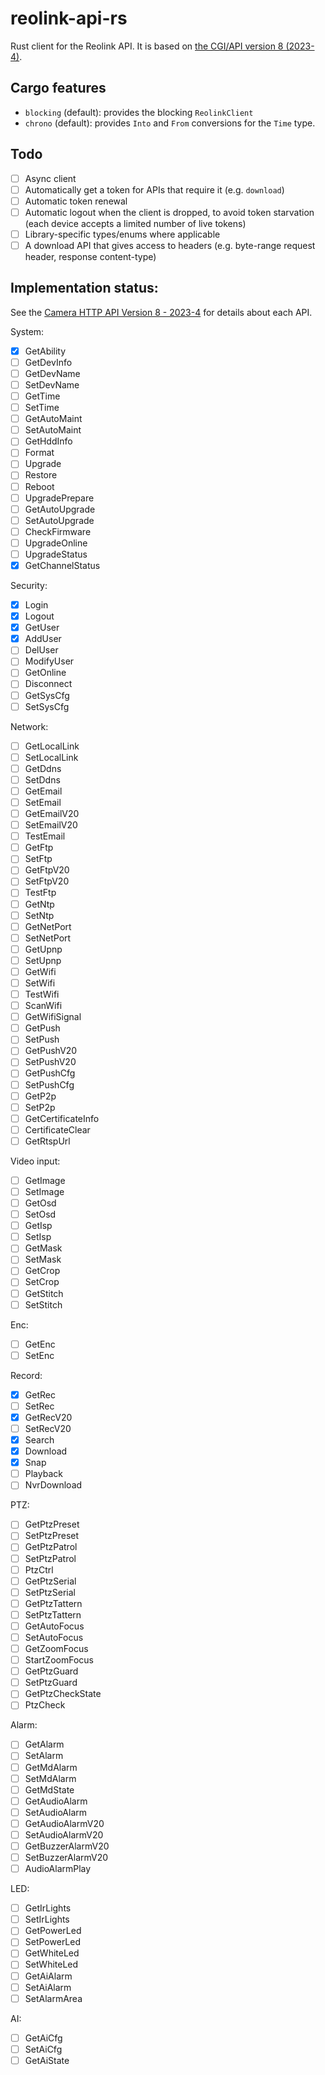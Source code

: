 # reolink-api-rs

Rust client for the Reolink API. It is based on [the CGI/API version 8 (2023-4)](https://support.reolink.com/hc/en-us/articles/900000625763-Introduction-to-CGI-API/).

## Cargo features

- `blocking` (default): provides the blocking `ReolinkClient`
- `chrono` (default): provides `Into` and `From` conversions for the `Time` type.

## Todo

- [ ] Async client
- [ ] Automatically get a token for APIs that require it (e.g. `download`)
- [ ] Automatic token renewal
- [ ] Automatic logout when the client is dropped, to avoid token starvation (each device accepts a limited number of live tokens)
- [ ] Library-specific types/enums where applicable
- [ ] A download API that gives access to headers (e.g. byte-range request header, response content-type)

## Implementation status:

See the [Camera HTTP API Version 8 - 2023-4](docs/Camera_HTTP_API_User_Guide_v8-1.pdf) for details about each API.

System:
- [x] GetAbility
- [ ] GetDevInfo
- [ ] GetDevName
- [ ] SetDevName
- [ ] GetTime
- [ ] SetTime
- [ ] GetAutoMaint
- [ ] SetAutoMaint
- [ ] GetHddInfo
- [ ] Format
- [ ] Upgrade
- [ ] Restore
- [ ] Reboot
- [ ] UpgradePrepare
- [ ] GetAutoUpgrade
- [ ] SetAutoUpgrade
- [ ] CheckFirmware
- [ ] UpgradeOnline
- [ ] UpgradeStatus
- [x] GetChannelStatus

Security:
- [x] Login
- [x] Logout
- [x] GetUser
- [x] AddUser
- [ ] DelUser
- [ ] ModifyUser
- [ ] GetOnline
- [ ] Disconnect
- [ ] GetSysCfg
- [ ] SetSysCfg

Network:
- [ ] GetLocalLink
- [ ] SetLocalLink
- [ ] GetDdns
- [ ] SetDdns
- [ ] GetEmail
- [ ] SetEmail
- [ ] GetEmailV20
- [ ] SetEmailV20
- [ ] TestEmail
- [ ] GetFtp
- [ ] SetFtp
- [ ] GetFtpV20
- [ ] SetFtpV20
- [ ] TestFtp
- [ ] GetNtp
- [ ] SetNtp
- [ ] GetNetPort
- [ ] SetNetPort
- [ ] GetUpnp
- [ ] SetUpnp
- [ ] GetWifi
- [ ] SetWifi
- [ ] TestWifi
- [ ] ScanWifi
- [ ] GetWifiSignal
- [ ] GetPush
- [ ] SetPush
- [ ] GetPushV20
- [ ] SetPushV20
- [ ] GetPushCfg
- [ ] SetPushCfg
- [ ] GetP2p
- [ ] SetP2p
- [ ] GetCertificateInfo
- [ ] CertificateClear
- [ ] GetRtspUrl

Video input:
- [ ] GetImage
- [ ] SetImage
- [ ] GetOsd
- [ ] SetOsd
- [ ] GetIsp
- [ ] SetIsp
- [ ] GetMask
- [ ] SetMask
- [ ] GetCrop
- [ ] SetCrop
- [ ] GetStitch
- [ ] SetStitch

Enc:
- [ ] GetEnc
- [ ] SetEnc

Record:
- [x] GetRec
- [ ] SetRec
- [x] GetRecV20
- [ ] SetRecV20
- [x] Search
- [x] Download
- [x] Snap
- [ ] Playback
- [ ] NvrDownload

PTZ:
- [ ] GetPtzPreset
- [ ] SetPtzPreset
- [ ] GetPtzPatrol
- [ ] SetPtzPatrol
- [ ] PtzCtrl
- [ ] GetPtzSerial
- [ ] SetPtzSerial
- [ ] GetPtzTattern
- [ ] SetPtzTattern
- [ ] GetAutoFocus
- [ ] SetAutoFocus
- [ ] GetZoomFocus
- [ ] StartZoomFocus
- [ ] GetPtzGuard
- [ ] SetPtzGuard
- [ ] GetPtzCheckState
- [ ] PtzCheck

Alarm:
- [ ] GetAlarm
- [ ] SetAlarm
- [ ] GetMdAlarm
- [ ] SetMdAlarm
- [ ] GetMdState
- [ ] GetAudioAlarm
- [ ] SetAudioAlarm
- [ ] GetAudioAlarmV20
- [ ] SetAudioAlarmV20
- [ ] GetBuzzerAlarmV20
- [ ] SetBuzzerAlarmV20
- [ ] AudioAlarmPlay

LED:
- [ ] GetIrLights
- [ ] SetIrLights
- [ ] GetPowerLed
- [ ] SetPowerLed
- [ ] GetWhiteLed
- [ ] SetWhiteLed
- [ ] GetAiAlarm
- [ ] SetAiAlarm
- [ ] SetAlarmArea

AI:
- [ ] GetAiCfg
- [ ] SetAiCfg
- [ ] GetAiState

